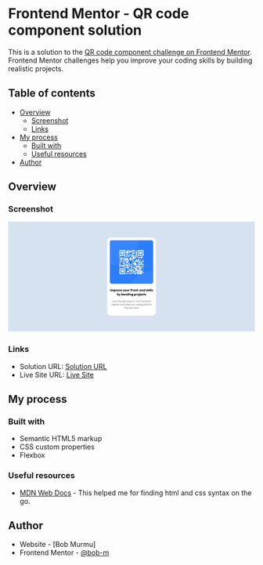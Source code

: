# Frontend Mentor - QR code component solution

This is a solution to the [QR code component challenge on Frontend Mentor](https://www.frontendmentor.io/challenges/qr-code-component-iux_sIO_H). Frontend Mentor challenges help you improve your coding skills by building realistic projects. 

## Table of contents

- [Overview](#overview)
  - [Screenshot](#screenshot)
  - [Links](#links)
- [My process](#my-process)
  - [Built with](#built-with)
  - [Useful resources](#useful-resources)
- [Author](#author)


## Overview

### Screenshot

![](./images/Screenshot.png)



### Links

- Solution URL: [Solution URL ](https://github.com/bobo-m/QR-code--Frontend-Mentor-Solution)
- Live Site URL: [Live Site](https://bobo-m.github.io/QR-code--Frontend-Mentor-Solution/)

## My process

### Built with

- Semantic HTML5 markup
- CSS custom properties
- Flexbox

### Useful resources

- [MDN Web Docs](https://www.https://developer.mozilla.org) - This helped me for finding html and css syntax on the go.

## Author

- Website - [Bob Murmu]
- Frontend Mentor - [@bob-m](https://www.frontendmentor.io/profile/bob-m)


